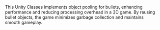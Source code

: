 This Unity Classes implements object pooling for bullets, enhancing performance and reducing processing overhead in a 3D game. By reusing bullet objects, the game minimizes garbage collection and maintains smooth gameplay.


